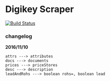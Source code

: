 # Digikey Scraper

[![Build Status](https://travis-ci.org/alincode/digikey-scraper-sandbox.svg?branch=master)](https://travis-ci.org/alincode/digikey-scraper-sandbox)

### changelog

**2016/11/10**

```
attrs ---> attributes
docs ---> documents
prices ---> priceStores
desc ---> description
leadAndRohs ---> boolean rohs=, boolean lead
```
